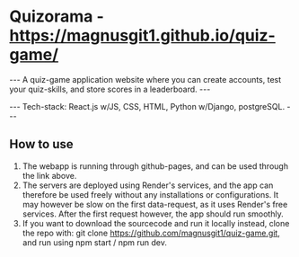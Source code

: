 
# Quizorama - https://magnusgit1.github.io/quiz-game/

--- A quiz-game application website where you can create accounts, test your quiz-skills, and store scores in a leaderboard. ---

--- Tech-stack: React.js w/JS, CSS, HTML, Python w/Django, postgreSQL. ---

## How to use

1. The webapp is running through github-pages, and can be used through the link above.
2. The servers are deployed using Render's services, and the app can therefore be used freely without any installations or configurations. It may however be slow on the first data-request,
   as it uses Render's free services. After the first request however, the app should run smoothly.
4. If you want to download the sourcecode and run it locally instead, clone the repo with: git clone https://github.com/magnusgit1/quiz-game.git, and run using npm start / npm run dev.


